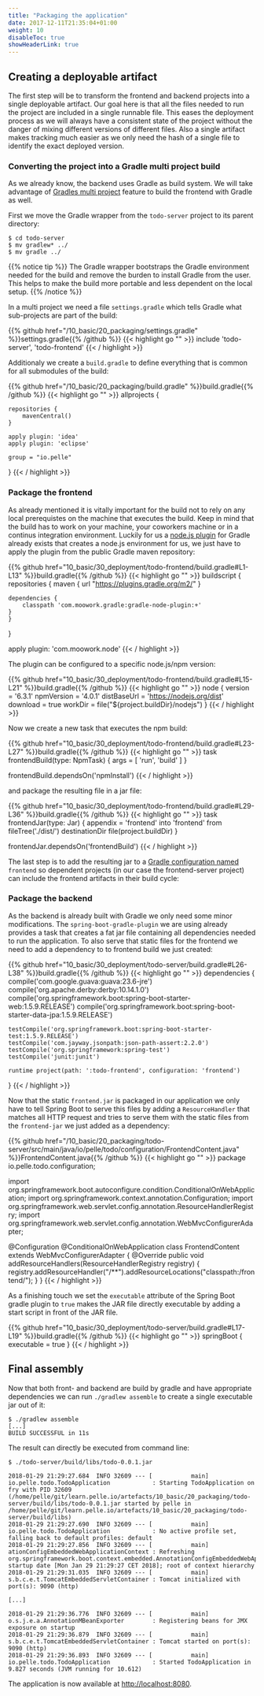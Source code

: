 ```yaml
---
title: "Packaging the application"
date: 2017-12-11T21:35:04+01:00
weight: 10
disableToc: true
showHeaderLink: true 
---
```


## Creating a deployable artifact

The first step will be to transform the frontend and backend projects into a single deployable artifact. Our goal here is that all the files needed to run the project are included in a single runnable file. This eases the deployment process as we will always have a consistent state of the project without the danger of mixing different versions of different files.
Also a single artifact makes tracking much easier as we only need the hash of a single file to identify the exact deployed version.

### Converting the project into a Gradle multi project build

As we already know, the backend uses Gradle as build system. We will take advantage of [Gradles multi project](  https://docs.gradle.org/current/userguide/multi_project_builds.html) feature to build the frontend with Gradle as well.

First we move the Gradle wrapper from the `todo-server` project to its parent directory:

```
$ cd todo-server
$ mv gradlew* ../
$ mv gradle ../
```

{{% notice tip %}}
The Gradle wrapper bootstraps the Gradle environment needed for the build and remove the burden to install Gradle from the user. This helps to make the build more portable and less dependent on the local setup.
{{% /notice %}}

In a multi project we need a file `settings.gradle` which tells Gradle what sub-projects are part of the build:

<!-- file:10_basic/20_packaging/settings.gradle -->
{{% github href="/10_basic/20_packaging/settings.gradle" %}}settings.gradle{{% /github %}}
{{< highlight go "" >}}
include 'todo-server', 'todo-frontend'
{{< / highlight >}}
<!-- /file:10_basic/20_packaging/settings.gradle -->

Additionaly we create a `build.gradle` to define everything that is common for all submodules of the build:

<!-- file:10_basic/20_packaging/build.gradle -->
{{% github href="/10_basic/20_packaging/build.gradle" %}}build.gradle{{% /github %}}
{{< highlight go "" >}}
allprojects {

    repositories {
        mavenCentral()
    }

    apply plugin: 'idea'
    apply plugin: 'eclipse'

    group = "io.pelle"
}
{{< / highlight >}}
<!-- /file:10_basic/20_packaging/build.gradle -->


### Package the frontend
As already mentioned it is vitally important for the build not to rely on any local prerequistes on the machine that executes the build. Keep in mind that the build has to work on your machine, your coworkers machine or in a continus integration environment. Luckily for us a [node.js plugin](https://github.com/srs/gradle-node-plugin) for Gradle already exists that creates a node.js environment for us, we just have to apply the plugin from the public Gradle maven repository:

<!-- snippet:frontend_nodejs_plugin_dependency -->
{{% github href="10_basic/30_deployment/todo-frontend/build.gradle#L1-L13" %}}build.gradle{{% /github %}}
{{< highlight go "" >}}
buildscript {
	repositories {
		maven {
			url "https://plugins.gradle.org/m2/"
		}

  	dependencies {
	    classpath 'com.moowork.gradle:gradle-node-plugin:+'
    }
	}
}

apply plugin: 'com.moowork.node'
{{< / highlight >}}
<!-- /snippet:frontend_nodejs_plugin_dependency -->

The plugin can be configured to a specific node.js/npm version:

<!-- snippet:frontend_nodejs_plugin_configuration -->
{{% github href="10_basic/30_deployment/todo-frontend/build.gradle#L15-L21" %}}build.gradle{{% /github %}}
{{< highlight go "" >}}
node {
  version = '6.3.1'
  npmVersion = '4.0.1'
  distBaseUrl = 'https://nodejs.org/dist'
  download = true
  workDir = file("${project.buildDir}/nodejs")
}
{{< / highlight >}}
<!-- /snippet:frontend_nodejs_plugin_configuration -->

Now we create a new task that executes the npm build:

<!-- snippet:frontend_nodejs_build -->
{{% github href="10_basic/30_deployment/todo-frontend/build.gradle#L23-L27" %}}build.gradle{{% /github %}}
{{< highlight go "" >}}
task frontendBuild(type: NpmTask) {
	args = [ 'run', 'build' ]
}

frontendBuild.dependsOn('npmInstall')
{{< / highlight >}}
<!-- /snippet:frontend_nodejs_build -->

and package the resulting file in a jar file:

<!-- snippet:frontend_nodejs_jar -->
{{% github href="10_basic/30_deployment/todo-frontend/build.gradle#L29-L36" %}}build.gradle{{% /github %}}
{{< highlight go "" >}}
task frontendJar(type: Jar) {
 	appendix = 'frontend'
 	into 'frontend'
 	from fileTree('./dist/')
 	destinationDir file(project.buildDir)
}

frontendJar.dependsOn('frontendBuild')
{{< / highlight >}}
<!-- /snippet:frontend_nodejs_jar -->

The last step is to add the resulting jar to a [Gradle configuration named](https://docs.gradle.org/current/userguide/dependency_management.html#sub:configurations) `frontend` so dependent projects (in our case the frontend-server project) can include the frontend artifacts in their build cycle:

<!-- snippet:frontend_nodejs_gradle_config -->
<!-- /sippet:frontend_nodejs_gradle_config -->

### Package the backend
As the backend is already built with Gradle we only need some minor modifications. The `spring-boot-gradle-plugin` we are using already provides a task that creates a fat jar file containing all dependencies needed to run the application. To also serve that static files for the frontend we need to add a dependency to to frontend build we just created:

<!-- snippet:frontend_backend_dependency -->
{{% github href="10_basic/30_deployment/todo-server/build.gradle#L26-L38" %}}build.gradle{{% /github %}}
{{< highlight go "" >}}
dependencies {
    compile('com.google.guava:guava:23.6-jre')
    compile('org.apache.derby:derby:10.14.1.0')
    compile('org.springframework.boot:spring-boot-starter-web:1.5.9.RELEASE')
    compile('org.springframework.boot:spring-boot-starter-data-jpa:1.5.9.RELEASE')

    testCompile('org.springframework.boot:spring-boot-starter-test:1.5.9.RELEASE')
    testCompile('com.jayway.jsonpath:json-path-assert:2.2.0')
    testCompile('org.springframework:spring-test')
    testCompile('junit:junit')

    runtime project(path: ':todo-frontend', configuration: 'frontend')
}
{{< / highlight >}}
<!-- /snippet:frontend_backend_dependency -->

Now that the static `frontend.jar` is packaged in our application we only have to tell Spring Boot to serve this files by adding a `ResourceHandler` that matches all HTTP request and tries to serve them with the static files from the `frontend-jar` we just added as a dependency:

<!-- file:10_basic/20_packaging/todo-server/src/main/java/io/pelle/todo/configuration/FrontendContent.java -->
{{% github href="/10_basic/20_packaging/todo-server/src/main/java/io/pelle/todo/configuration/FrontendContent.java" %}}FrontendContent.java{{% /github %}}
{{< highlight go "" >}}
package io.pelle.todo.configuration;

import org.springframework.boot.autoconfigure.condition.ConditionalOnWebApplication;
import org.springframework.context.annotation.Configuration;
import org.springframework.web.servlet.config.annotation.ResourceHandlerRegistry;
import org.springframework.web.servlet.config.annotation.WebMvcConfigurerAdapter;

@Configuration
@ConditionalOnWebApplication
class FrontendContent extends WebMvcConfigurerAdapter {
  @Override
  public void addResourceHandlers(ResourceHandlerRegistry registry) {
    registry.addResourceHandler("/**").addResourceLocations("classpath:/frontend/");
  }
}
{{< / highlight >}}
<!-- /file:10_basic/20_packaging/todo-server/src/main/java/io/pelle/todo/configuration/FrontendContent.java -->

As a finishing touch we set the `executable` attribute of the Spring Boot gradle plugin to `true` makes the JAR file directly executable by adding a start script in front of the JAR file.

<!-- snippet:backend_executable -->
{{% github href="10_basic/30_deployment/todo-server/build.gradle#L17-L19" %}}build.gradle{{% /github %}}
{{< highlight go "" >}}
springBoot {
    executable = true
}
{{< / highlight >}}
<!-- /snippet:backend_executable -->


## Final assembly
Now that both front- and backend are build by gradle and have appropriate dependencies we can run `./gradlew assemble` to create a single executable jar out of it:

```
$ ./gradlew assemble
[...]
BUILD SUCCESSFUL in 11s
``` 

The result can directly be executed from command line:

```
$ ./todo-server/build/libs/todo-0.0.1.jar

2018-01-29 21:29:27.684  INFO 32609 --- [           main] io.pelle.todo.TodoApplication            : Starting TodoApplication on fry with PID 32609 (/home/pelle/git/learn.pelle.io/artefacts/10_basic/20_packaging/todo-server/build/libs/todo-0.0.1.jar started by pelle in /home/pelle/git/learn.pelle.io/artefacts/10_basic/20_packaging/todo-server/build/libs)
2018-01-29 21:29:27.690  INFO 32609 --- [           main] io.pelle.todo.TodoApplication            : No active profile set, falling back to default profiles: default
2018-01-29 21:29:27.856  INFO 32609 --- [           main] ationConfigEmbeddedWebApplicationContext : Refreshing org.springframework.boot.context.embedded.AnnotationConfigEmbeddedWebApplicationContext@5a2e4553: startup date [Mon Jan 29 21:29:27 CET 2018]; root of context hierarchy
2018-01-29 21:29:31.035  INFO 32609 --- [           main] s.b.c.e.t.TomcatEmbeddedServletContainer : Tomcat initialized with port(s): 9090 (http)

[...]

2018-01-29 21:29:36.776  INFO 32609 --- [           main] o.s.j.e.a.AnnotationMBeanExporter        : Registering beans for JMX exposure on startup
2018-01-29 21:29:36.879  INFO 32609 --- [           main] s.b.c.e.t.TomcatEmbeddedServletContainer : Tomcat started on port(s): 9090 (http)
2018-01-29 21:29:36.893  INFO 32609 --- [           main] io.pelle.todo.TodoApplication            : Started TodoApplication in 9.827 seconds (JVM running for 10.612)

```

The application is now available at [http://localhost:8080](http://localhost:8080).